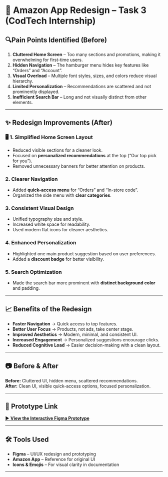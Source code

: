 # 🛒 Amazon App Redesign – Task 3 (CodTech Internship)

## 🔍Pain Points Identified (Before)
1.  **Cluttered Home Screen** – Too many sections and promotions, making it overwhelming for first-time users.  
2.  **Hidden Navigation** – The hamburger menu hides key features like “Orders” and “Account”.  
3.  **Visual Overload** – Multiple font styles, sizes, and colors reduce visual hierarchy.  
4.  **Limited Personalization** – Recommendations are scattered and not prominently displayed.  
5.  **Inefficient Search Bar** – Long and not visually distinct from other elements.  

---

## ✨ Redesign Improvements (After)

### 🖥 1. Simplified Home Screen Layout
- Reduced visible sections for a cleaner look.  
- Focused on **personalized recommendations** at the top (“Our top pick for you”).  
- Removed unnecessary banners for better attention on products.

###  2. Clearer Navigation
- Added **quick-access menu** for “Orders” and “In-store code”.  
- Organized the side menu with **clear categories**.

###  3. Consistent Visual Design
- Unified typography size and style.  
- Increased white space for readability.  
- Used modern flat icons for cleaner aesthetics.

###  4. Enhanced Personalization
- Highlighted one main product suggestion based on user preferences.  
- Added a **discount badge** for better visibility.

###  5. Search Optimization
- Made the search bar more prominent with **distinct background color** and padding.  

---

## 📈 Benefits of the Redesign
-  **Faster Navigation** → Quick access to top features.  
-  **Better User Focus** → Products, not ads, take center stage.  
-  **Improved Aesthetics** → Modern, minimal, and consistent UI.  
-  **Increased Engagement** → Personalized suggestions encourage clicks.  
-  **Reduced Cognitive Load** → Easier decision-making with a clean layout.  

---

## 📷 Before & After
**Before:** Cluttered UI, hidden menu, scattered recommendations.  
**After:** Clean UI, visible quick-access options, focused personalization.

---

## 🔗 Prototype Link
[▶ **View the Interactive Figma Prototype**](https://www.figma.com/proto/YFXOTgUqGwn9lAB4eqNRE4/Untitled?node-id=248-239&t=aESdxpmBx3SbIaCT-1)  

---

## 🛠 Tools Used
- **Figma** – UI/UX redesign and prototyping  
- **Amazon App** – Reference for original UI  
- **Icons & Emojis** – For visual clarity in documentation  

---
